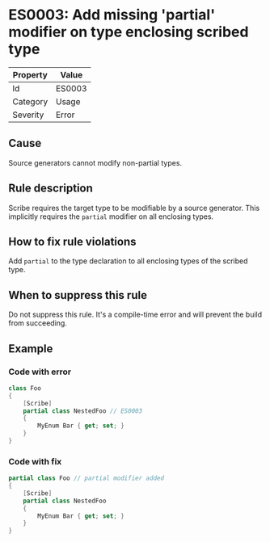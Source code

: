 # ES0003: Add missing 'partial' modifier on type enclosing scribed type

| Property | Value |
| --- | --- |
| Id | ES0003 |
| Category | Usage |
| Severity | Error |

## Cause

Source generators cannot modify non-partial types.

## Rule description

Scribe requires the target type to be modifiable by a source generator. This implicitly requires the `partial` modifier on all enclosing types.

## How to fix rule violations

Add `partial` to the type declaration to all enclosing types of the scribed type.

## When to suppress this rule

Do not suppress this rule. It's a compile-time error and will prevent the build from succeeding.

## Example

### Code with error

```csharp
class Foo
{
    [Scribe]
    partial class NestedFoo // ES0003
    {
        MyEnum Bar { get; set; }
    }
}
```

### Code with fix

```csharp
partial class Foo // partial modifier added
{
    [Scribe]
    partial class NestedFoo
    {
        MyEnum Bar { get; set; }
    }
}
```
